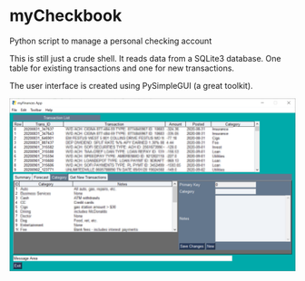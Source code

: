 # myCheckbook
Python script to manage a personal checking account

This is still just a crude shell. It reads data from a SQLite3 database. One table for existing transactions and one for new transactions. 

The user interface is created using PySimpleGUI (a great toolkit).

![myCheckbook screenshot](/myCheckbook.png)
